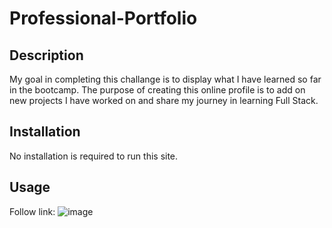 # Professional-Portfolio

## Description
My goal in completing this challange is to display what I have learned so far in the bootcamp. The purpose of creating this online profile is to add on new projects I have worked on and share my journey in learning Full Stack.

## Installation
No installation is required to run this site.

## Usage
Follow link: 
![image](https://user-images.githubusercontent.com/112664790/231613685-0acf105c-2d62-4877-9db0-97ca82d5c0b2.png)


